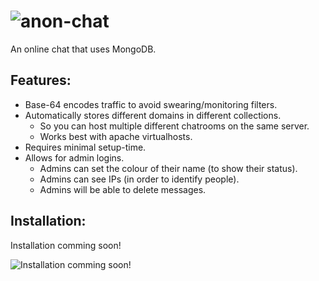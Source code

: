 ![anon-chat](https://i.imgur.com/YxPLFUS.png)
========

An online chat that uses MongoDB.

Features:
---------

* Base-64 encodes traffic to avoid swearing/monitoring filters.
* Automatically stores different domains in different collections.
  * So you can host multiple different chatrooms on the same server.
  * Works best with apache virtualhosts.
* Requires minimal setup-time.
* Allows for admin logins.
  * Admins can set the colour of their name (to show their status).
  * Admins can see IPs (in order to identify people).
  * Admins will be able to delete messages.


Installation:
-------------

Installation comming soon!

![Installation comming soon!](https://octodex.github.com/images/labtocat.png)
